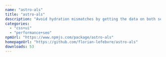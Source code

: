 ```yaml
---
name: "astro-als"
title: "astro-als"
description: "Avoid hydration mismatches by getting the data on both server and client using an AsyncLocalStorage in Astro."
categories:
  - "css+ui"
  - "performance+seo"
npmUrl: "https://www.npmjs.com/package/astro-als"
homepageUrl: "https://github.com/florian-lefebvre/astro-als"
downloads: 53
---
```

